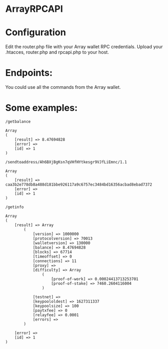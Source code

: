 # ArrayRPCAPI

# Configuration
Edit the router.php file with your Array wallet RPC credentials. Upload your .htacces, router.php and rpcapi.php to your host.


# Endpoints:
  
You could use all the commands from the Array wallet.

# Some examples:

```/getbalance```
```
Array
(
    [result] => 8.47694828
    [error] => 
    [id] => 1
)
```

```/sendtoaddress/Ah6BXjBgKsn7qVHfHYtkesgr9VJfLiEmnc/1.1```
```
Array
(
    [result] => caa3b2e778db8a488d181bbe926117a9c6757ec3484bd16356acbad8ebad7372
    [error] => 
    [id] => 1
)
```


```/getinfo```
```
Array
(
    [result] => Array
        (
            [version] => 1000000
            [protocolversion] => 70013
            [walletversion] => 130000
            [balance] => 8.47694828
            [blocks] => 67714
            [timeoffset] => 0
            [connections] => 11
            [proxy] => 
            [difficulty] => Array
                (
                    [proof-of-work] => 0.00024413713253701
                    [proof-of-stake] => 7460.2604116004
                )

            [testnet] => 
            [keypoololdest] => 1627311337
            [keypoolsize] => 100
            [paytxfee] => 0
            [relayfee] => 0.0001
            [errors] => 
        )

    [error] => 
    [id] => 1
)
```
